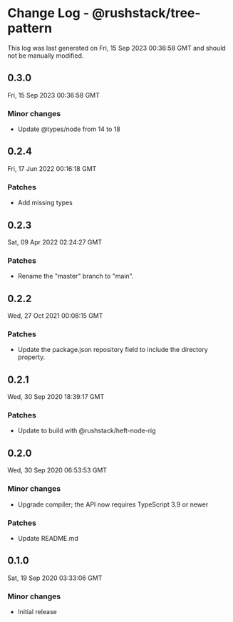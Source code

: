 # Change Log - @rushstack/tree-pattern

This log was last generated on Fri, 15 Sep 2023 00:36:58 GMT and should not be manually modified.

## 0.3.0
Fri, 15 Sep 2023 00:36:58 GMT

### Minor changes

- Update @types/node from 14 to 18

## 0.2.4
Fri, 17 Jun 2022 00:16:18 GMT

### Patches

- Add missing types

## 0.2.3
Sat, 09 Apr 2022 02:24:27 GMT

### Patches

- Rename the "master" branch to "main".

## 0.2.2
Wed, 27 Oct 2021 00:08:15 GMT

### Patches

- Update the package.json repository field to include the directory property.

## 0.2.1
Wed, 30 Sep 2020 18:39:17 GMT

### Patches

- Update to build with @rushstack/heft-node-rig

## 0.2.0
Wed, 30 Sep 2020 06:53:53 GMT

### Minor changes

- Upgrade compiler; the API now requires TypeScript 3.9 or newer

### Patches

- Update README.md

## 0.1.0
Sat, 19 Sep 2020 03:33:06 GMT

### Minor changes

- Initial release


